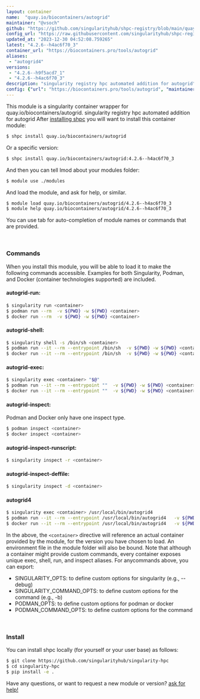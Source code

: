 ```yaml
---
layout: container
name:  "quay.io/biocontainers/autogrid"
maintainer: "@vsoch"
github: "https://github.com/singularityhub/shpc-registry/blob/main/quay.io/biocontainers/autogrid/container.yaml"
config_url: "https://raw.githubusercontent.com/singularityhub/shpc-registry/main/quay.io/biocontainers/autogrid/container.yaml"
updated_at: "2023-12-30 04:52:08.759265"
latest: "4.2.6--h4ac6f70_3"
container_url: "https://biocontainers.pro/tools/autogrid"
aliases:
 - "autogrid4"
versions:
 - "4.2.6--h9f5acd7_1"
 - "4.2.6--h4ac6f70_3"
description: "singularity registry hpc automated addition for autogrid"
config: {"url": "https://biocontainers.pro/tools/autogrid", "maintainer": "@vsoch", "description": "singularity registry hpc automated addition for autogrid", "latest": {"4.2.6--h4ac6f70_3": "sha256:b579ddcf2bd976846802770fca3d6f6e454f97fbdbd0a442b5e4c3e6f44f3abf"}, "tags": {"4.2.6--h9f5acd7_1": "sha256:d596f8bbcd037ca092e5df0ab4c2b1cddf58d680a0d58704221175a7aaff56c4", "4.2.6--h4ac6f70_3": "sha256:b579ddcf2bd976846802770fca3d6f6e454f97fbdbd0a442b5e4c3e6f44f3abf"}, "docker": "quay.io/biocontainers/autogrid", "aliases": {"autogrid4": "/usr/local/bin/autogrid4"}}
---
```


This module is a singularity container wrapper for quay.io/biocontainers/autogrid.
singularity registry hpc automated addition for autogrid
After [installing shpc](#install) you will want to install this container module:


```bash
$ shpc install quay.io/biocontainers/autogrid
```

Or a specific version:

```bash
$ shpc install quay.io/biocontainers/autogrid:4.2.6--h4ac6f70_3
```

And then you can tell lmod about your modules folder:

```bash
$ module use ./modules
```

And load the module, and ask for help, or similar.

```bash
$ module load quay.io/biocontainers/autogrid/4.2.6--h4ac6f70_3
$ module help quay.io/biocontainers/autogrid/4.2.6--h4ac6f70_3
```

You can use tab for auto-completion of module names or commands that are provided.

<br>

### Commands

When you install this module, you will be able to load it to make the following commands accessible.
Examples for both Singularity, Podman, and Docker (container technologies supported) are included.

#### autogrid-run:

```bash
$ singularity run <container>
$ podman run --rm  -v ${PWD} -w ${PWD} <container>
$ docker run --rm  -v ${PWD} -w ${PWD} <container>
```

#### autogrid-shell:

```bash
$ singularity shell -s /bin/sh <container>
$ podman run --it --rm --entrypoint /bin/sh  -v ${PWD} -w ${PWD} <container>
$ docker run --it --rm --entrypoint /bin/sh  -v ${PWD} -w ${PWD} <container>
```

#### autogrid-exec:

```bash
$ singularity exec <container> "$@"
$ podman run --it --rm --entrypoint ""  -v ${PWD} -w ${PWD} <container> "$@"
$ docker run --it --rm --entrypoint ""  -v ${PWD} -w ${PWD} <container> "$@"
```

#### autogrid-inspect:

Podman and Docker only have one inspect type.

```bash
$ podman inspect <container>
$ docker inspect <container>
```

#### autogrid-inspect-runscript:

```bash
$ singularity inspect -r <container>
```

#### autogrid-inspect-deffile:

```bash
$ singularity inspect -d <container>
```


#### autogrid4

```bash
$ singularity exec <container> /usr/local/bin/autogrid4
$ podman run --it --rm --entrypoint /usr/local/bin/autogrid4   -v ${PWD} -w ${PWD} <container> -c " $@"
$ docker run --it --rm --entrypoint /usr/local/bin/autogrid4   -v ${PWD} -w ${PWD} <container> -c " $@"
```



In the above, the `<container>` directive will reference an actual container provided
by the module, for the version you have chosen to load. An environment file in the
module folder will also be bound. Note that although a container
might provide custom commands, every container exposes unique exec, shell, run, and
inspect aliases. For anycommands above, you can export:

 - SINGULARITY_OPTS: to define custom options for singularity (e.g., --debug)
 - SINGULARITY_COMMAND_OPTS: to define custom options for the command (e.g., -b)
 - PODMAN_OPTS: to define custom options for podman or docker
 - PODMAN_COMMAND_OPTS: to define custom options for the command

<br>

### Install

You can install shpc locally (for yourself or your user base) as follows:

```bash
$ git clone https://github.com/singularityhub/singularity-hpc
$ cd singularity-hpc
$ pip install -e .
```

Have any questions, or want to request a new module or version? [ask for help!](https://github.com/singularityhub/singularity-hpc/issues)